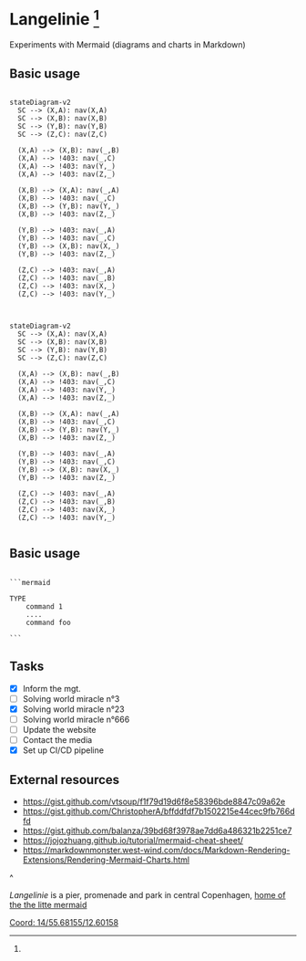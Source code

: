 # Langelinie [^bignote] 

Experiments with Mermaid (diagrams and charts in Markdown)


## Basic usage
<pre><code>
stateDiagram-v2
  SC --> (X,A): nav(X,A)
  SC --> (X,B): nav(X,B)
  SC --> (Y,B): nav(Y,B)
  SC --> (Z,C): nav(Z,C)

  (X,A) --> (X,B): nav(_,B)
  (X,A) --> !403: nav(_,C)
  (X,A) --> !403: nav(Y,_)
  (X,A) --> !403: nav(Z,_)

  (X,B) --> (X,A): nav(_,A)
  (X,B) --> !403: nav(_,C)
  (X,B) --> (Y,B): nav(Y,_)
  (X,B) --> !403: nav(Z,_)

  (Y,B) --> !403: nav(_,A)
  (Y,B) --> !403: nav(_,C)
  (Y,B) --> (X,B): nav(X,_)
  (Y,B) --> !403: nav(Z,_)

  (Z,C) --> !403: nav(_,A)
  (Z,C) --> !403: nav(_,B)
  (Z,C) --> !403: nav(X,_)
  (Z,C) --> !403: nav(Y,_)

</code></pre>

```mermaid

stateDiagram-v2
  SC --> (X,A): nav(X,A)
  SC --> (X,B): nav(X,B)
  SC --> (Y,B): nav(Y,B)
  SC --> (Z,C): nav(Z,C)

  (X,A) --> (X,B): nav(_,B)
  (X,A) --> !403: nav(_,C)
  (X,A) --> !403: nav(Y,_)
  (X,A) --> !403: nav(Z,_)

  (X,B) --> (X,A): nav(_,A)
  (X,B) --> !403: nav(_,C)
  (X,B) --> (Y,B): nav(Y,_)
  (X,B) --> !403: nav(Z,_)

  (Y,B) --> !403: nav(_,A)
  (Y,B) --> !403: nav(_,C)
  (Y,B) --> (X,B): nav(X,_)
  (Y,B) --> !403: nav(Z,_)

  (Z,C) --> !403: nav(_,A)
  (Z,C) --> !403: nav(_,B)
  (Z,C) --> !403: nav(X,_)
  (Z,C) --> !403: nav(Y,_)


```

## Basic usage
<pre><code>
```mermaid

TYPE 
    command 1
    ....
    command foo

```
</code></pre>

## Tasks

- [x] Inform the mgt.
- [ ] Solving world miracle n°3 
- [x] Solving world miracle n°23 
- [ ] Solving world miracle n°666 
- [ ] Update the website
- [ ] Contact the media
- [x] Set up CI/CD pipeline 

## External resources 

- https://gist.github.com/vtsoup/f1f79d19d6f8e58396bde8847c09a62e 
- https://gist.github.com/ChristopherA/bffddfdf7b1502215e44cec9fb766dfd
- https://gist.github.com/balanza/39bd68f3978ae7dd6a486321b2251ce7 
- https://jojozhuang.github.io/tutorial/mermaid-cheat-sheet/
- https://markdownmonster.west-wind.com/docs/Markdown-Rendering-Extensions/Rendering-Mermaid-Charts.html

^
[^bignote]: 
<i>Langelinie</i> is a pier, promenade and park in central Copenhagen, [home of the the litte mermaid](https://en.wikipedia.org/wiki/The_Little_Mermaid_(statue))

[Coord: 14/55.68155/12.60158](https://www.openstreetmap.org/?mlat=55.692861&mlon=12.599278&zoom=15#map=14/55.68155/12.60158)